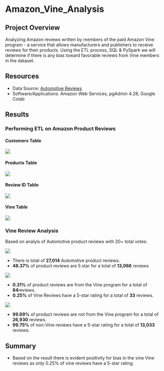 # Amazon_Vine_Analysis

## Project Overview

Analyzing Amazon reviews written by members of the paid Amazon Vine program - a service that allows manufacturers and publishers to receive reviews for their products. Using the ETL process, SQL & PySpark we will determine if there is any bias toward favorable reviews from Vine members in the dataset.

## Resources

- Data Source: [Automotive Reviews](https://s3.amazonaws.com/amazon-reviews-pds/tsv/amazon_reviews_us_Automotive_v1_00.tsv.gz)
- Software/Applications: Amazon Web Services, pgAdmin 4.28,  Google Colab 

## Results

### Performing ETL on Amazon Product Reviews

#### Customers Table
<p align="left">
  <img src="Resources/PGA_customers_table.PNG"/>
</p>

#### Products Table
<p align="left">
  <img src="Resources/PGA_products_table.PNG"/>
</p>

#### Review ID Table
<p align="left">
  <img src="Resources/PGA_review_id_table.PNG"/>
</p>

#### Vine Table
<p align="left">
  <img src="Resources/PGA_vine_table.PNG"/>
</p>

### Vine Review Analysis

Based on analyis of Automotive product reviews with 20+ total votes:

<p align="left">
  <img src="Resources/review_analysis.PNG"/>
</p>

- There is total of **27,014** Automotive product reviews.
- **48.37%** of product reviews are 5 star for a total of **13,066** reviews

<p align="left">
  <img src="Resources/vine_analysis.PNG"/>
</p>

- **0.31%** of product reviews are from the Vine program for a total of **84**reviews.
- **0.25%** of Vine Reviews have a 5-star rating for a total of **33** reviews.

<p align="left">
  <img src="Resources/non_vine_analysis.PNG"/>
</p>

- **99.69%** of product reviews are not from the Vine program for a total of **26,930** reviews.
- **99.75%** of non-Vine reviews have a 5-star rating for a total of **13,033** reviews.


## Summary
- Based on the result there is evident positivity for bias in the vine Vine reviews as only 0.25% of vine reviews have a 5-star rating.
